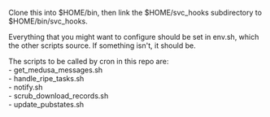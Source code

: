 Clone this into $HOME/bin, then link the $HOME/svc_hooks subdirectory to
$HOME/bin/svc_hooks.

Everything that you might want to configure should be set in env.sh, which
the other scripts source. If something isn't, it should be.

The scripts to be called by cron in this repo are:
<br>- get_medusa_messages.sh
<br>- handle_ripe_tasks.sh
<br>- notify.sh
<br>- scrub_download_records.sh
<br>- update_pubstates.sh
